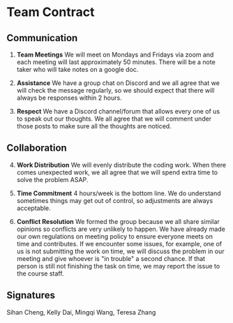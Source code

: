# Team Contract

## Communication
1. **Team Meetings** 
We will meet on Mondays and Fridays via zoom and each meeting will last approximately 50 minutes. There will be a note taker who will take notes on a google doc. 
2. **Assistance** 
We have a group chat on Discord and we all agree that we will check the message regularly, so we should expect that there will always be responses within 2 hours.

3. **Respect** 
We have a Discord channel/forum that allows every one of us to speak out our thoughts. We all agree that we will comment under those posts to make sure all the thoughts are noticed.

## Collaboration

4. **Work Distribution** 
We will evenly distribute the coding work. When there comes unexpected work, we all agree that we will spend extra time to solve the problem ASAP.

5. **Time Commitment** 
4 hours/week is the bottom line. We do understand sometimes things may get out of control, so adjustments are always acceptable. 

6. **Conflict Resolution** 
We formed the group because we all share similar opinions so conflicts are very unlikely to happen. We have already made our own regulations on meeting policy to ensure everyone meets on time and contributes. If we encounter some issues, for example, one of us is not submitting the work on time, we will discuss the problem in our meeting and give whoever is "in trouble" a second chance. If that person is still not finishing the task on time, we may report the issue to the course staff.

## Signatures
Sihan Cheng, Kelly Dai, Mingqi Wang, Teresa Zhang
